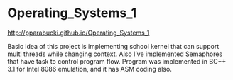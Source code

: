 Operating_Systems_1
===================
http://pparabucki.github.io/Operating_Systems_1

Basic idea of this project is implementing school kernel that can support multi threads while changing context. Also I’ve implemented Semaphores that have task to control program flow. Program was implemented in BC++ 3.1 for Intel 8086 emulation, and it has ASM coding also.  
